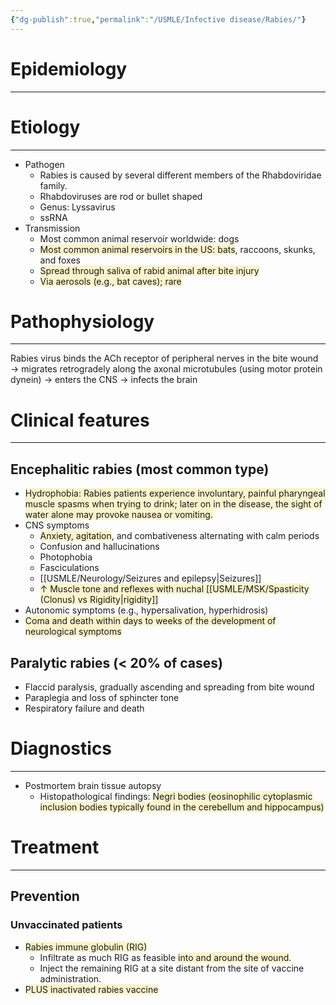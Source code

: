 ```yaml
---
{"dg-publish":true,"permalink":"/USMLE/Infective disease/Rabies/"}
---
```


# Epidemiology
---


# Etiology
---
- Pathogen
	- Rabies is caused by several different members of the Rhabdoviridae family.
	- Rhabdoviruses are rod or bullet shaped
	- Genus: Lyssavirus
	- ssRNA
- Transmission
	- Most common animal reservoir worldwide: dogs 
	- <span style="background:rgba(240, 200, 0, 0.2)">Most common animal reservoirs in the US: bats</span>, raccoons, skunks, and foxes
	- <span style="background:rgba(240, 200, 0, 0.2)">Spread through saliva of rabid animal after bite injury</span>
	- <span style="background:rgba(240, 200, 0, 0.2)">Via aerosols (e.g., bat caves); rare</span>

# Pathophysiology
---
Rabies virus binds the ACh receptor of peripheral nerves in the bite wound → migrates retrogradely along the axonal microtubules (using motor protein dynein) → enters the CNS → infects the brain

# Clinical features
---
## Encephalitic rabies (most common type)
- <span style="background:rgba(240, 200, 0, 0.2)">Hydrophobia: Rabies patients experience involuntary, painful pharyngeal muscle spasms when trying to drink; later on in the disease, the sight of water alone may provoke nausea or vomiting. </span>
- CNS symptoms
	- <span style="background:rgba(240, 200, 0, 0.2)">Anxiety, agitation</span>, and combativeness alternating with calm periods
	- Confusion and hallucinations
	- Photophobia
	- Fasciculations
	- [[USMLE/Neurology/Seizures and epilepsy\|Seizures]]
	- <span style="background:rgba(240, 200, 0, 0.2)">↑ Muscle tone and reflexes with nuchal [[USMLE/MSK/Spasticity (Clonus) vs Rigidity\|rigidity]]</span>
- Autonomic symptoms (e.g., hypersalivation, hyperhidrosis)
- <span style="background:rgba(240, 200, 0, 0.2)">Coma and death within days to weeks of the development of neurological symptoms</span> 
## Paralytic rabies (< 20% of cases)
- Flaccid paralysis, gradually ascending and spreading from bite wound
- Paraplegia and loss of sphincter tone
- Respiratory failure and death 

# Diagnostics
---
- Postmortem brain tissue autopsy
	- Histopathological findings: <span style="background:rgba(240, 200, 0, 0.2)">Negri bodies (eosinophilic cytoplasmic inclusion bodies typically found in the cerebellum and hippocampus)</span>

# Treatment
---
## Prevention
### Unvaccinated patients
- <span style="background:rgba(240, 200, 0, 0.2)">Rabies immune globulin (RIG)</span> 
	- Infiltrate as much RIG as feasible <span style="background:rgba(240, 200, 0, 0.2)">into and around the wound</span>.
	- Inject the remaining RIG at a site distant from the site of vaccine administration.
- <span style="background:rgba(240, 200, 0, 0.2)">PLUS inactivated rabies vaccine</span>

